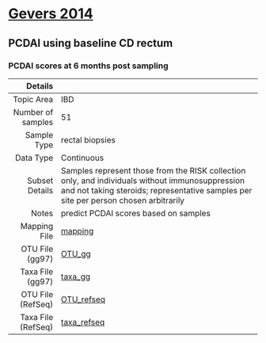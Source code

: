 # [Gevers 2014]( ../docs/gevers.html )
## PCDAI using baseline CD rectum

### PCDAI scores at 6 months post sampling

| Details                   |                                                           |
| ------------------------: |-----------------------------------------------------------|
| Topic Area                | IBD                                                |
| Number of samples         | 51                                         |
| Sample Type               | rectal biopsies                                         |
| Data Type                 | Continuous                                           |
| Subset Details            | Samples represent those from the RISK collection only, and individuals without immunosuppression and not taking steroids; representative samples per site per person chosen arbitrarily                                  |
| Notes                     | predict PCDAI scores based on samples                                         |
| Mapping File              | [mapping]( ../datasets/gevers/mapping-pcdai-rectum)        |
| OTU File (gg97)           | [OTU_gg]( ../datasets/gevers/gg/otutable.txt)          |
| Taxa File (gg97)          | [taxa_gg]( ../datasets/gevers/gg/taxatable.txt)        |
| OTU File (RefSeq)         | [OTU_refseq]( ../datasets/gevers/refseq/otutable.txt)  |
| Taxa File (RefSeq)        | [taxa_refseq]( ../datasets/gevers/refseq/taxatable.txt)|